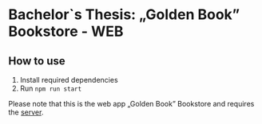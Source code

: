 # Bachelor`s Thesis: „Golden Book” Bookstore - WEB

## How to use

1.  Install required dependencies
2.  Run `npm run start`

Please note that this is the web app „Golden Book” Bookstore and requires the [server](https://github.com/JusticeBringer/licenta-api).
